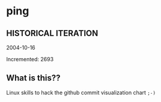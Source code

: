 # ping

## HISTORICAL ITERATION
2004-10-16

Incremented: 2693

## What is this?? 
Linux skills to hack the github commit visualization chart `;-)`

